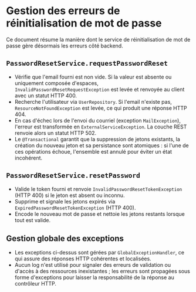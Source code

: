 # Gestion des erreurs de réinitialisation de mot de passe

Ce document résume la manière dont le service de réinitialisation de mot de passe gère désormais les erreurs côté backend.

## `PasswordResetService.requestPasswordReset`
- Vérifie que l'email fourni est non vide. Si la valeur est absente ou uniquement composée d'espaces, `InvalidPasswordResetRequestException` est levée et renvoyée au client avec un statut HTTP 400.
- Recherche l'utilisateur via `UserRepository`. Si l'email n'existe pas, `ResourceNotFoundException` est levée, ce qui produit une réponse HTTP 404.
- En cas d'échec lors de l'envoi du courriel (exception `MailException`), l'erreur est transformée en `ExternalServiceException`. La couche REST renvoie alors un statut HTTP 502.
- Le `@Transactional` garantit que la suppression de jetons existants, la création du nouveau jeton et sa persistance sont atomiques : si l'une de ces opérations échoue, l'ensemble est annulé pour éviter un état incohérent.

## `PasswordResetService.resetPassword`
- Valide le token fourni et renvoie `InvalidPasswordResetTokenException` (HTTP 400) si le jeton est absent ou inconnu.
- Supprime et signale les jetons expirés via `ExpiredPasswordResetTokenException` (HTTP 400).
- Encode le nouveau mot de passe et nettoie les jetons restants lorsque tout est valide.

## Gestion globale des exceptions
- Les exceptions ci-dessus sont gérées par `GlobalExceptionHandler`, ce qui assure des réponses HTTP cohérentes et localisées.
- Aucun log n'est utilisé pour signaler des erreurs de validation ou d'accès à des ressources inexistantes ; les erreurs sont propagées sous forme d'exceptions pour laisser la responsabilité de la réponse au contrôleur HTTP.
